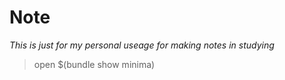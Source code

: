 # Note
_This is just for my personal useage for making notes in studying_

> open $(bundle show minima)
